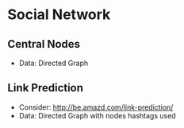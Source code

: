 # Social Network
## Central Nodes
* Data: Directed Graph
## Link Prediction
* Consider: http://be.amazd.com/link-prediction/
* Data: Directed Graph with nodes hashtags used
